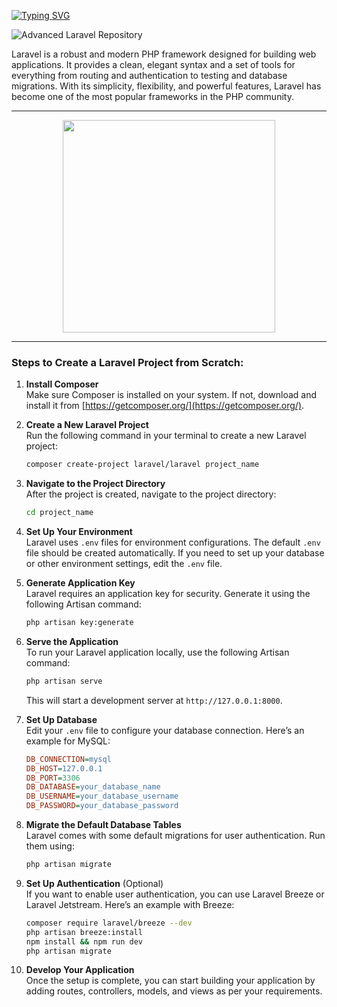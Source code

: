 

[![Typing SVG](https://readme-typing-svg.herokuapp.com/?color=da3b29&lines=L+a+r+v+e+l)](https://git.io/typing-svg)

![Advanced Laravel Repository](https://rivo.agency/wp-content/uploads/2022/05/Image7.png)

Laravel is a robust and modern PHP framework designed for building web applications. It provides a clean, elegant syntax and a set of tools for everything from routing and authentication to testing and database migrations. With its simplicity, flexibility, and powerful features, Laravel has become one of the most popular frameworks in the PHP community.

---

<div id="header" align="center">
  <img src="https://media0.giphy.com/media/v1.Y2lkPTc5MGI3NjExeWVqMGJrdDgwNGIxdGxkZ2V3Z21kNGhuengwaGIxZnQzZTQ3NXBiNSZlcD12MV9pbnRlcm5hbF9naWZfYnlfaWQmY3Q9Zw/26DoiqmYcxgFICb3G/giphy.gif" width="340"/>
</div>

---

### Steps to Create a Laravel Project from Scratch:

1. **Install Composer**  
   Make sure Composer is installed on your system. If not, download and install it from [https://getcomposer.org/](https://getcomposer.org/).

2. **Create a New Laravel Project**  
   Run the following command in your terminal to create a new Laravel project:
   ```bash
   composer create-project laravel/laravel project_name
   ```

3. **Navigate to the Project Directory**  
   After the project is created, navigate to the project directory:
   ```bash
   cd project_name
   ```

4. **Set Up Your Environment**  
   Laravel uses `.env` files for environment configurations. The default `.env` file should be created automatically. If you need to set up your database or other environment settings, edit the `.env` file.

5. **Generate Application Key**  
   Laravel requires an application key for security. Generate it using the following Artisan command:
   ```bash
   php artisan key:generate
   ```

6. **Serve the Application**  
   To run your Laravel application locally, use the following Artisan command:
   ```bash
   php artisan serve
   ```
   This will start a development server at `http://127.0.0.1:8000`.

7. **Set Up Database**  
   Edit your `.env` file to configure your database connection. Here’s an example for MySQL:
   ```ini
   DB_CONNECTION=mysql
   DB_HOST=127.0.0.1
   DB_PORT=3306
   DB_DATABASE=your_database_name
   DB_USERNAME=your_database_username
   DB_PASSWORD=your_database_password
   ```

8. **Migrate the Default Database Tables**  
   Laravel comes with some default migrations for user authentication. Run them using:
   ```bash
   php artisan migrate
   ```

9. **Set Up Authentication** (Optional)  
   If you want to enable user authentication, you can use Laravel Breeze or Laravel Jetstream. Here’s an example with Breeze:
   ```bash
   composer require laravel/breeze --dev
   php artisan breeze:install
   npm install && npm run dev
   php artisan migrate
   ```

10. **Develop Your Application**  
    Once the setup is complete, you can start building your application by adding routes, controllers, models, and views as per your requirements.
